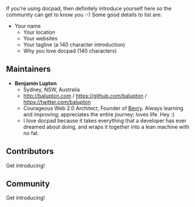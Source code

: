 If you're using docpad, then definitely introduce yourself here so the community can get to know you :-) Some good details to list are:

- Your name
  - Your location
  - Your websites
  - Your tagline (a 140 character introduction)
  - Why you love docpad (140 characters)


## Maintainers

- **Benjamin Lupton**
  - Sydney, NSW, Australia
  - http://balupton.com / https://github.com/balupton / https://twitter.com/balupton
  - Courageous Web 2.0 Architect, Founder of [Bevry](http://bevry.me). Always learning and improving; appreciates the entire journey; loves life. Hey :)
  - I love docpad because it takes everything that a developer has ever dreamed about doing, and wraps it together into a lean machine with no fat.


## Contributors

Get introducing!


## Community

Get introducing!